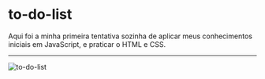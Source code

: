 # to-do-list
>
Aqui foi a minha primeira tentativa sozinha de aplicar meus conhecimentos iniciais em JavaScript, e praticar o HTML e CSS.
>
-----------------------------------
![to-do-list](https://user-images.githubusercontent.com/116017647/236473984-7837759c-5f2f-454b-923b-35a2b76ffe19.png)
